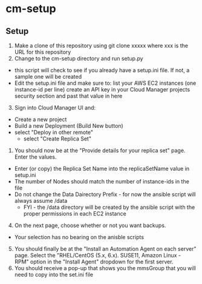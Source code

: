 # cm-setup

## Setup
1. Make a clone of this repository using git clone xxxxx where xxx is the URL for this repository
1. Change to the cm-setup directory and run setup.py
  - this script will check to see if you already have a setup.ini file.  If not, a sample one will be created
  - Edit the setup.ini file and make sure to:
   list your AWS EC2 instances (one instance-id per line)
   create an API key in your Cloud Manager projects security section and past that value in here
3. Sign into Cloud Manager UI and:
  - Create a new project
  - Build a new Deployment (Build New button)
- select "Deploy in other remote"
  - select "Create Replica Set"
1. You should now be at the "Provide details for your replica set" page.  Enter the values.
  - Enter (or copy) the Replica Set Name into the replicaSetName value in setup.ini
  - The number of Nodes should match the number of instance-ids in the file
  - Do not change the Data Dairectory Prefix - for now the ansible script will always assume /data
    - FYI - the /data directory will be created by the ansible script with the proper permissions in each EC2 instance
4. On the next page, choose whether or not you want backups.  
  - Your selection has no bearing on the anisble scripts
5. You should finally be at the "Install an Automation Agent on each server" page.  Select the "RHEL/CentOS (5.x, 6.x). SUSE11, Amazon Linux - RPM" option in the "Install Agent" dropdown for the first server.
6. You should receive a pop-up that shows you the mmsGroup that you will need to copy into the set.ini file





